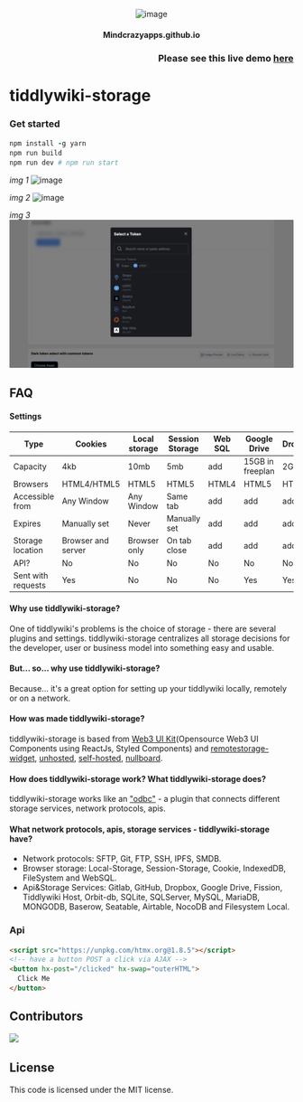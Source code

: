 <p align="center">
 <img src="https://cdn-icons-png.flaticon.com/512/8947/8947740.png" alt="image" width="70px">
</p>

<h4 align="center"> Mindcrazyapps.github.io </h3>

<h3 align="right"> Please see this live demo <a href="https://tiddlywiki-storage.netlify.app/"> here </a> </h3>

# tiddlywiki-storage

### Get started
```ruby
npm install -g yarn
npm run build
npm run dev # npm run start
```

*img 1*
<img src="https://user-images.githubusercontent.com/123137817/213969669-b4951c0d-7548-433f-b6b8-ea514427b05f.png" alt="image"/>

*img 2*
<img src="https://user-images.githubusercontent.com/123137817/213966726-dd9d58ac-aa64-4388-952a-186cec456629.png" alt="image"/>

*img 3*
<img src="./screenshot/example2.png" alt="image"/>


## FAQ

#### Settings
| Type               	| Cookies            	| Local storage 	| Session Storage 	| Web SQL 	| Google Drive     	| Dropbox 	| NocoDB 	| Airtable 	| SeaTable 	| Grist 	|
|--------------------	|--------------------	|---------------	|-----------------	|---------	|------------------	|---------	|---------	|---------	|---------	|---------	|
| Capacity           	| 4kb                	| 10mb          	| 5mb             	| add     	| 15GB in freeplan 	| 2GB     	| 2GB     	| 2GB     	| 2GB     	| 2GB     	|
| Browsers           	| HTML4/HTML5        	| HTML5         	| HTML5           	| HTML4   	| HTML5            	| HTML5   	| HTML5   	| HTML5   	| HTML5    | HTML5    |
| Accessible from    	| Any Window         	| Any Window    	| Same tab        	| add     	| add              	| add     	| add     	| add     	| add     	| add     	|
| Expires            	| Manually set       	| Never         	| Manually set    	| add     	| add              	| add     	| add     	| add     	| add     	| add     	|
| Storage location   	| Browser and server 	| Browser only  	| On tab close    	| add     	| add              	| add     	| add     	| add     	| add     	| add     	|
| API?               	| No                 	| No            	| No              	| No      	| No               	| No      	| add     	| add     	| add     	| add     	|
| Sent with requests 	| Yes                	| No            	| No              	| No      	| Yes              	| Yes     	| Yes     	| Yes     	| Yes     	| Yes     	|

#### Why use tiddlywiki-storage?
One of tiddlywiki's problems is the choice of storage - there are several plugins and settings. tiddlywiki-storage centralizes all storage decisions for the developer, user or business model into something easy and usable.

#### But... so... why use tiddlywiki-storage?
Because... it's a great option for setting up your tiddlywiki locally, remotely or on a network.

#### How was made tiddlywiki-storage?
tiddlywiki-storage is based from [Web3 UI Kit](https://github.com/devzstudio/Web3UIKit/)(Opensource Web3 UI Components using ReactJs, Styled Components) and [remotestorage-widget](https://github.com/remotestorage/remotestorage-widget), [unhosted](https://unhosted.org/apps/), [self-hosted](https://selfhosted.show/), [nullboard](https://nullboard.io/preview). 

#### How does tiddlywiki-storage work? What tiddlywiki-storage does?
tiddlywiki-storage works like an ["odbc"](https://learn.microsoft.com/en-us/sql/odbc/reference/what-is-odbc?view=sql-server-ver16) - a plugin that connects different storage services, network protocols, apis.

#### What network protocols, apis, storage services - tiddlywiki-storage have?
- Network protocols: SFTP, Git, FTP, SSH, IPFS, SMDB.
- Browser storage: Local-Storage, Session-Storage, Cookie, IndexedDB, FileSystem and WebSQL.
- Api&Storage Services: Gitlab, GitHub, Dropbox, Google Drive, Fission, Tiddlywiki Host, Orbit-db, SQLite, SQLServer, MySQL, MariaDB, MONGODB, Baserow, Seatable, Airtable, NocoDB and Filesystem Local.

### Api
```html
<script src="https://unpkg.com/htmx.org@1.8.5"></script>
<!-- have a button POST a click via AJAX -->
<button hx-post="/clicked" hx-swap="outerHTML">
  Click Me
</button>
```

## Contributors

<a href="https://github.com/mindcrazyapps/tiddlywiki-storage/graphs/contributors">
  <img src="https://contrib.rocks/image?repo=mindcrazyapps/tiddlywiki-storage" />
</a>

## License
This code is licensed under the MIT license.

